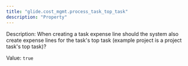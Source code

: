 ```yaml
---
title: "glide.cost_mgmt.process_task_top_task"
description: "Property"
---
```


Description: When creating a task expense line should the system also create expense lines for the task's top task (example project is a project task's top task)?

Value: `true`